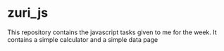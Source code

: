# zuri_js
This repository contains the javascript tasks given to me for the week. It contains a simple calculator and a simple data page
